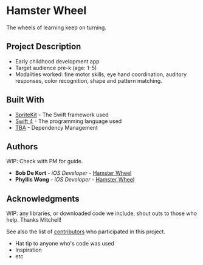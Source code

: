 # Hamster Wheel

The wheels of learning keep on turning.

## Project Description

* Early childhood development app
* Target audience pre-k (age: 1-5)
* Modalities worked: fine motor skills, eye hand coordination, auditory responses, color recognition, shape and pattern matching.


## Built With

* [SpriteKit](http://developer.apple.com/documentation/spritekit) - The Swift framework used
* [Swift 4](http://swift.org) - The programming language used
* [TBA]() - Dependency Management


## Authors

WIP: Check with PM for guide.
* **Bob De Kort** - *iOS Developer* - [Hamster Wheel](https://github.com/BobDeKort/HamsterWheel)
* **Phyllis Wong** - *iOS Developer* - [Hamster Wheel](https://github.com/BobDeKort/HamsterWheel)




## Acknowledgments

WIP: any libraries, or downloaded code we include, shout outs to those who help. Thanks Mitchell!

See also the list of [contributors](https://github.com/your/project/contributors) who participated in this project.

* Hat tip to anyone who's code was used
* Inspiration
* etc
